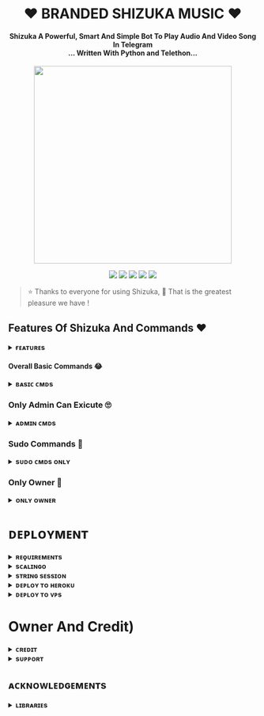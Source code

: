 <h1 align="center"><b>❤️ BRANDED SHIZUKA MUSIC ❤️</b></h1>

<h4 align="center">Shizuka A Powerful, Smart And Simple Bot To Play Audio And Video Song In Telegram<br> ... Written With Python and Telethon...</h4>

<p align="center"><a href="https://telegram.dog/BRANDRD_21"><img src="https://te.legra.ph/file/90e709718e7dac641aaf7.jpg" width="400"></a></p>

<p align="center">

<a href="https://github.com/WCGKING/BRANDEDXSHIZUKA"> 
<img src="https://img.shields.io/github/repo-size/WCGKING/BRANDEDXSHIZUKA?color=orange&logo=github&logoColor=green&style=for-the-badge" /></a>

<a href="https://github.com/WCGKING/BRANDEDXSHIZUKAcommits/prince"> 
<img src="https://img.shields.io/github/last-commit/WCGKING/BRANDEDXSHIZUKA?color=brown&logo=github&logoColor=green&style=for-the-badge" /></a>

<a href="https://github.com/WCGKING/BRANDEDXSHIZUKA/issues"> 
<img src="https://img.shields.io/github/issues/itz-star-boi/ShizukaXMusic?color=blueviolet&logo=github&logoColor=green&style=for-the-badge" /></a>

<a href="https://github.com/itz-star-boi/ShizukaXMusic/network/members"> 
<img src="https://img.shields.io/github/forks/itz-star-boi/ShizukaXMusic?color=red&logo=github&logoColor=green&style=for-the-badge" /></a>  

<a href="https://pypi.org/project/Telethon/"> 
<img src="https://img.shields.io/pypi/v/telethon?color=yellow&label=telethon&logo=python&logoColor=green&style=for-the-badge" /></a>

</p>

> ⭐️ Thanks to everyone for using Shizuka,  🤭 That is the greatest pleasure we have !

## Features Of Shizuka And Commands ❤️

<details>

<summary><b>ғᴇᴀᴛᴜʀᴇs</b></summary>

<br>

- Thumbnail Support

- Audio And Video

- Gban User

- Showing track names when skipping

- Youtube, Local playback support

- Settings panel

- Control with buttons

- Userbot auto join

- Channel Music Play

- Keyboard selection support for youtube play

- Lyrics Scrapper

- Unlimited Queue

- Broadcast Bot

- Statistic Collector

- Block / Unblock (restrict user for using your bot)

</details>

#### Overall Basic Commands 😂

<details>

<summary><b>ʙᴀsɪᴄ ᴄᴍᴅs</b></summary>

<br>

- `/play <song name>` - play song you requested

- `/playlist` - Show now playing list

- `/song <song name>` - download songs you want quickly

- `/search <query>` - search videos on youtube with details

- `/vsong <song name>` - download videos you want quickly

- `/lyric <song name>` - lyrics scrapper

- `/vk <song name>` - generate song without download

</details>

### Only Admin Can Exicute 🙄

<details>

<summary><b>ᴀᴅᴍɪɴ ᴄᴍᴅs</b></summary>

<br>

- `/player` - open music player settings panel

- `/pause` - pause song play

- `/resume` - resume song play

- `/skip` - play next song

- `/end` - stop music play

- `/ping` - check the bot ping status

- `/auth` - authorized people to access the admin commands

- `/deauth` - deauthorized people to access the admin commands

</details>

### Sudo Commands 🤭

<details>

<summary><b>sᴜᴅᴏ ᴄᴍᴅs ᴏɴʟʏ</b></summary>

<br>

- `/broadcast` - order the assistant to leave all groups

- `/gban` - gban user

</details>

    

### Only Owner 🙈

<details>

<summary><b>ᴏɴʟʏ ᴏᴡɴᴇʀ</b></summary>

<br>

- `/broadcast` - send a broadcast message from the bot

- `/block` - block people for using your bot

- `/unblock` - unblock people you blocked for using your bot

- `/blocklist` - show the list of all people who's blocked for using your bot

</details>

</details>

# ᴅᴇᴘʟᴏʏᴍᴇɴᴛ

<details>

<summary><b>ʀᴇǫᴜɪʀᴇᴍᴇɴᴛs</b></summary>

<br>

    

- [ᴘʏᴛʜᴏɴ𝟹.𝟿](https://www.python.org/downloads/release/python-390/)

- [ᴛᴇʟᴇɢʀᴀᴍ ᴀᴘɪ ᴋᴇʏ](https://docs.pyrogram.org/intro/setup#api-keys)

- [ᴛᴇʟᴇɢʀᴀᴍ ʙᴏᴛ ᴛᴏᴋᴇɴ](https://telegram.dog/botfather)

- [ᴍᴏɴɢᴏᴅʙ URI](https://te.legra.ph/How-To-get-Mongodb-URI-04-06)

- [sᴛʀɪɴɢ sᴇssɪᴏɴ](https://telegram.dog/STRING_SESSION_MAKER_BOT)

    

</details>

<details>

<summary><b>sᴄᴀʟɪɴɢᴏ</b></summary>

<br>

ɴᴏᴡ ʏᴏᴜ ᴄᴀɴ ᴅᴇᴘʟᴏʏ sʜɪᴢᴜᴋᴀ ᴍᴜsɪᴄ ᴏɴ sᴄᴀʟɪɴɢᴏ ɪɴᴛʀᴏᴅᴜᴄᴇᴅ ʙʏ 

        

<p align="center"><a href="https://my.scalingo.com/deploy?template=https://github.com/itz-star-boi/ShizukaXMusic"> <img src="https://cdn.scalingo.com/deploy/button.svg" width="220" height="38.45"/></a></p>

    

</details>

<details>

<summary><b>sᴛʀɪɴɢ sᴇssɪᴏɴ</b></summary>

<br>

    

> ʏᴏᴜ'ʟʟ ɴᴇᴇᴅ ᴀ ᴀᴘɪ_ɪᴅ & ᴀᴘɪ_ʜᴀsʜ ɪɴ ᴏʀᴅᴇʀ ᴛᴏ ɢᴇɴᴇʀᴀᴛᴇ ᴘʏʀᴏɢʀᴀᴍ sᴇssɪᴏɴ. 

> ᴀʟᴡᴀʏs ʀᴇᴍᴇʙᴇʀ ᴛᴏ ᴜsᴇ ɢᴏᴏᴅ ᴀᴘɪ ᴄᴏᴍʙᴏ ᴇʟsᴇ ʏᴏᴜʀ ᴀᴄᴄᴏᴜɴᴛ ᴄᴏᴜʟᴅ ʙᴇ ᴅᴇʟᴇᴛᴇᴅ.

<h4> ɢᴇɴᴇʀᴀᴛᴇ sᴇssɪᴏɴ ᴠɪᴀ ʀᴇᴘʟ: </h4>    

<p><a href="https://replit.com/@AssadAli/String-Session-Generator"><img src="https://img.shields.io/badge/Generate%20On%20Repl-blueviolet?style=for-the-badge&logo=appveyor" width="200""/></a></p>

<h4> ɢᴇɴᴇʀᴀᴛᴇ sᴇssɪᴏɴ ᴠɪᴀ ᴛᴇʟᴇɢʀᴀᴍ sᴛʀɪɴɢ-ɢᴇɴ ʙᴏᴛ: </h4>    

<p><a href="https://telegram.dog/STRING_SESSION_MAKER_BOT"><img src="https://img.shields.io/badge/TG%20String%20Gen%20Bot-blueviolet?style=for-the-badge&logo=appveyor" width="200""/></a></p>

    

</details>

<details>

<summary><b>ᴅᴇᴘʟᴏʏ ᴛᴏ ʜᴇʀᴏᴋᴜ</b></summary>

<br>

<i>**[Watch Deploying Tutorial...](https://youtu.be/yfeavn1V20Q)**</i>

> ʜᴇʀᴏᴋᴜ ʜᴀs ᴛᴡᴏ ᴠᴀʀs[ ʜᴇʀᴏᴋᴜ_ᴀᴘɪ_ᴋᴇʏ & ʜᴇʀᴏᴋᴜ_ᴀᴘᴘ_ɴᴀᴍᴇ ] ғᴏʀ ᴜᴘᴅᴀᴛᴇʀ ᴛᴏ ᴡᴏʀᴋ. 

> ʙʏ sᴇᴛᴛɪɴɢ ᴛʜᴏsᴇ ᴛᴡᴏ ᴠᴀʀs ʏᴏᴜ ᴄᴀɴ ɢᴇᴛ ʟᴏɢs ᴏғ ʏᴏᴜʀ ʜᴇʀᴏᴋᴜ ᴀᴘᴘ, sᴇᴛ ᴠᴀʀ, ᴇᴅɪᴛ ᴠᴀʀ, ᴅᴇʟᴇᴛᴇ ᴠᴀʀs , ᴄʜᴇᴄᴋ ᴅʏɴᴏ ᴜsᴀɢᴇ ᴀɴᴅ ᴜᴘᴅᴀᴛᴇ ʙᴏᴛ. 

> ᴛʜᴏsᴇ ᴛᴡᴏ ᴠᴀʀs ᴀʀᴇ ɴᴏᴛ ᴍᴀɴᴅᴀᴛᴏʀʏ, ʏᴏᴜ ᴄᴀɴ ʟᴇᴀᴠᴇ ᴛʜᴇᴍ ʙʟᴀɴᴋ ᴛᴏᴏ. 

    

<h4> ᴄʟɪᴄᴋ ᴛʜᴇ ʙᴜᴛᴛᴏɴ ʙᴇʟᴏᴡ ᴛᴏ ᴅᴇᴘʟᴏʏ ʏᴜᴋᴋɪ ᴏɴ ʜᴇʀᴏᴋᴜ</h4> 

   

<p><a href="https://dashboard.heroku.com/new?template=https%3A%2F%2Fgithub.com%2Fitz-star-boi%2FShizukaXMusic"><img src="https://img.shields.io/badge/Deploy%20To%20Heroku-red?style=for-the-badge&logo=heroku" width="200"/></a></p>

</details>

<details>

<summary><b>ᴅᴇᴘʟᴏʏ ᴛᴏ ᴠᴘs</b></summary>

<br>

- Get your [Necessary Variables](https://github.com/itz-star-boi/ShizukaXMusic/blob/main/sample.env)

- Upgrade and Update by :

`sudo apt-get update && sudo apt-get upgrade -y`

- Install Ffmpeg by :

`sudo apt-get install python3-pip ffmpeg -y`

- Install required packages by :

`sudo apt-get install python3-pip -y`

- Install pip by :

`sudo pip3 install -U pip`

- Install Node js by :

`curl -fssL https://deb.nodesource.com/setup_18.x | sudo -E bash - && sudo apt-get install nodejs -y && npm i -g npm`

- Clone the repository by :

`git clone https://github.com/itz-star-boi/ShizukaXMusic && cd ShizukaXMusic`

- Install requirements by :

`pip3 install -U -r requirements.txt`

- Fill your variables in the env by :

`vi sample.env`<br>

Press `I` on the keyboard for editing env<br>

Press `Ctrl+C` when you're done with editing env and `:wq` to save the env<br>

- Rename the env file by :

`mv sample.env .env`

- Install screen to keep running your bot when you close the terminal by :

`sudo apt install screen -y`

- Finally run the bot by :

`screen bash start`

<br>

</details>

# Owner And Credit)

<details>

<summary><b>ᴄʀᴇᴅɪᴛ</b></summary>

<br>

## sᴘᴇᴄɪᴀʟ ᴄʀᴇᴅɪᴛ

- [sᴛᴀʀ ʙᴏɪ](https://telegram.dog/its_star_boi)

- [ᴀsᴀᴅ ᴀʟɪ](https://telegram.dog/Dr_Asad_Ali)

- [ʟᴏɢɪ ʟᴀʙ](https://github.com/LOGI-LAB)

- [ʜᴀʀsʜɪᴛ](https://telegram.dog/HarshitSharma361)

- [Abhimanyu](https://telegram.dog/Itz_Venom_xD)

- [ᴍᴀssoᴍ](https://telegram.dog/Kattai_massom)

- [ʏᴜᴋᴋɪ](https://github.com/NotReallyShikhar)

- [ᴀɴᴏɴʏᴍᴏᴜs](https://github.com/TheAnonymous2005)

</details>

<details>

<summary><b>sᴜᴘᴘᴏʀᴛ</b></summary>

<br>

# ❤️ Support<

<a href="https://telegram.me/Star_X_Network"><img src="https://img.shields.io/badge/Join-Telegram%20Channel-red.svg?logo=Telegram"></a>

<a href="https://telegram.me/Star_X_Support"><img src="https://img.shields.io/badge/Join-Telegram%20Group-blue.svg?logo=telegram"></a>

</details>

## ᴀᴄᴋɴᴏᴡʟᴇᴅɢᴇᴍᴇɴᴛs

<details>

<summary><b>ʟɪʙʀᴀʀɪᴇs</b></summary>

<br>

ᴛʜᴀɴᴋs ᴛᴏ ᴀʟʟ ᴏғ ʏᴏᴜ ғᴏʀ ᴜsɪɴɢ ᴀɴᴅ ᴍᴀᴋɪɴɢ sʜɪᴢᴜᴋᴀ:

- [Pyrogram](https://github.com/pyrogram/pyrogram)

- [Py-Tgcalls](https://github.com/pytgcalls/pytgcalls)

</details>

